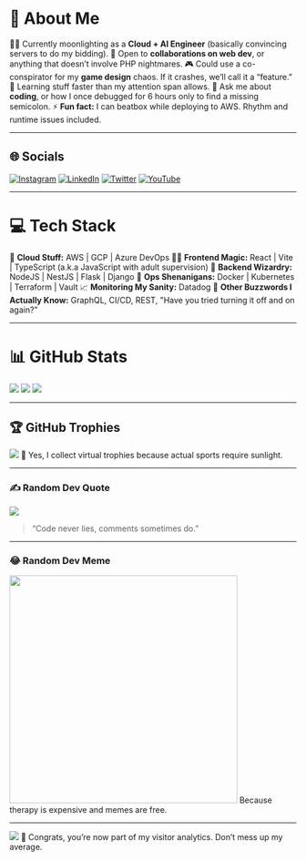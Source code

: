# 💫 About Me

👨‍💻 Currently moonlighting as a **Cloud + AI Engineer** (basically convincing servers to do my bidding).
🤝 Open to **collaborations on web dev**, or anything that doesn’t involve PHP nightmares.
🎮 Could use a co-conspirator for my **game design** chaos. If it crashes, we’ll call it a “feature.”
🌱 Learning stuff faster than my attention span allows.
💬 Ask me about **coding**, or how I once debugged for 6 hours only to find a missing semicolon.
⚡ **Fun fact:** I can beatbox while deploying to AWS. Rhythm and runtime issues included.

---

## 🌐 Socials

[![Instagram](https://img.shields.io/badge/Instagram-%23E4405F.svg?logo=Instagram\&logoColor=white)](https://instagram.com/ph0rgasm)
[![LinkedIn](https://img.shields.io/badge/LinkedIn-%230077B5.svg?logo=linkedin\&logoColor=white)](https://linkedin.com/in/chirag-phor)
[![Twitter](https://img.shields.io/badge/Twitter-%231DA1F2.svg?logo=Twitter\&logoColor=white)](https://twitter.com/ph0rgasm)
[![YouTube](https://img.shields.io/badge/YouTube-%23FF0000.svg?logo=YouTube\&logoColor=white)](https://youtube.com/@chirag-phor)

---

# 💻 Tech Stack

🥽 **Cloud Stuff:** AWS | GCP | Azure DevOps
👨‍🍳 **Frontend Magic:** React | Vite | TypeScript (a.k.a JavaScript with adult supervision)
🧠 **Backend Wizardry:** NodeJS | NestJS | Flask | Django
🐳 **Ops Shenanigans:** Docker | Kubernetes | Terraform | Vault
📈 **Monitoring My Sanity:** Datadog
🧬 **Other Buzzwords I Actually Know:** GraphQL, CI/CD, REST, "Have you tried turning it off and on again?"

---

# 📊 GitHub Stats

![](https://github-readme-stats.vercel.app/api?username=cph0r\&theme=dark\&hide_border=false\&include_all_commits=true\&count_private=true)
![](https://github-readme-streak-stats.herokuapp.com/?user=cph0r\&theme=dark\&hide_border=false)
![](https://github-readme-stats.vercel.app/api/top-langs/?username=cph0r\&theme=dark\&hide_border=false\&include_all_commits=true\&count_private=true\&layout=compact)

---

## 🏆 GitHub Trophies

![](https://github-profile-trophy.vercel.app/?username=cph0r\&theme=radical\&no-frame=false\&no-bg=false\&margin-w=4)
🫡 Yes, I collect virtual trophies because actual sports require sunlight.

---

### ✍️ Random Dev Quote

![](https://quotes-github-readme.vercel.app/api?type=horizontal\&theme=radical)

> “Code never lies, comments sometimes do.”

---

### 😂 Random Dev Meme

<img src='https://randommeme-five.vercel.app/' style="height: 400px;"/>  
Because therapy is expensive and memes are free.  

---

[![](https://visitcount.itsvg.in/api?id=cph0r\&icon=0\&color=0)](https://visitcount.itsvg.in)
👀 Congrats, you’re now part of my visitor analytics. Don’t mess up my average.
